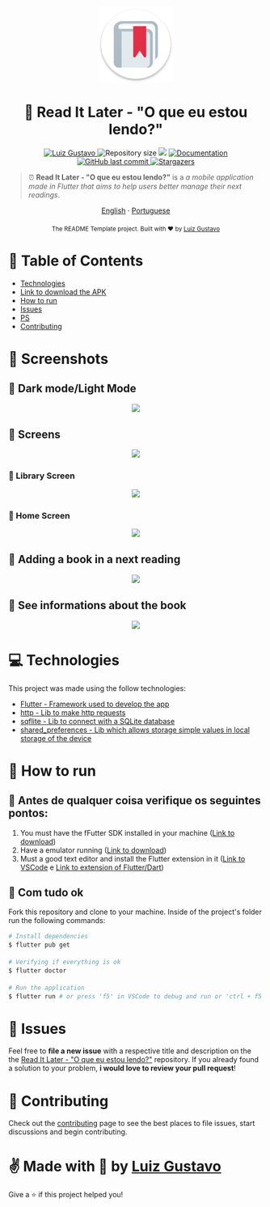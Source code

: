 <p align="center">
   <img src="./.github/logo.png" width="150"/>
</p>

<h1 align="center"> 📖 Read It Later - "O que eu estou lendo?" </h1>

<p align="center">
	<a href="https://www.linkedin.com/in/luiz-gustavo-56146b1a5/">
      <img alt="Luiz Gustavo" src="https://img.shields.io/badge/-LuizGustavo-de2a42?style=flat&logo=Linkedin&logoColor=white" />
   </a>
  <img alt="Repository size" src="https://img.shields.io/github/repo-size/tonicprism/read-it-later?color=de2a42">

  <img src="https://img.shields.io/badge/version-1.0.0-de2a42.svg?cacheSeconds=2592000" />
  <a href="https://github.com/tonicprism/read-it-later/#readme">
    <img alt="Documentation" src="https://img.shields.io/badge/documentation-yes-de2a42.svg" target="_blank" />
  </a>
   <a href="https://github.com/tonicprism/read-it-later/commits/master">
      <img alt="GitHub last commit" src="https://img.shields.io/github/last-commit/tonicprism/read-it-later?color=de2a42">
  </a>
   <a href="https://github.com/tonicprism/read-it-later/stargazers">
      <img alt="Stargazers" src="https://img.shields.io/github/stars/tonicprism/read-it-later?color=de2a42&logo=github">
   </a>
</p>

> ⏰ **Read It Later - "O que eu estou lendo?"** is a _a mobile application made in Flutter that aims to help users better manage their next readings_.

<p align="center">
    <a href="README.md">English</a>
    ·
    <a href="README-pt.md">Portuguese</a>
</p>

<div align="center">
  <sub>The README Template project. Built with ❤︎ by
    <a href="https://github.com/tonicprism">Luiz Gustavo</a>
  </sub>
</div>

# :pushpin: Table of Contents

- [Technologies](#computer-technologies)
- [Link to download the APK](https://drive.google.com/file/d/1VEETithFT4k1VkOJcsoiFQm3c3U3-1n0/view?usp=sharing)
- [How to run](#construction_worker-how-to-run)
- [Issues](#bug-issues)
- [PS](#monocle_face-ps)
- [Contributing](#tada-contributing)

# 📸 Screenshots

## 🔦 Dark mode/Light Mode

<p align="center">
   <img src="https://j.gifs.com/L7Q23g.gif" />
</p>

## 📱 Screens

<p align="center">
   <img src="https://j.gifs.com/zv1EMr.gif" />
</p>

### 📱 Library Screen

<p align="center">
   <img src="https://j.gifs.com/5QmrOx.gif" />
</p>

### 📱 Home Screen

<p align="center">
   <img src="https://j.gifs.com/xnYBRn.gif" />
</p>

## 🔖 Adding a book in a next reading

<p align="center">
   <img src="https://j.gifs.com/MwR2yQ.gif" />
</p>

## 📖 See informations about the book

<p align="center">
   <img src="https://j.gifs.com/oVM0wz.gif" />
</p>

# :computer: Technologies

This project was made using the follow technologies:

- [Flutter - Framework used to develop the app](https://flutter.dev/)
- [http - Lib to make http requests](https://pub.dev/packages/http)
- [sqflite - Lib to connect with a SQLite database](https://pub.dev/packages/sqflite)
- [shared_preferences - Lib which allows storage simple values in local storage of the device](https://pub.dev/packages/shared_preferences)

# :construction_worker: How to run

## 🚨 **Antes de qualquer coisa verifique os seguintes pontos**:

1. You must have the fFutter SDK installed in your machine ([Link to download](https://flutter.dev/docs/get-started/install))
2. Have a emulator running ([Link to download](https://developer.android.com/studio?gclsrc=ds&gclid=CK-xn7C5ye4CFYn0Hwod4MEJHg&gclsrc=ds))
3. Must a good text editor and install the Flutter extension in it ([Link to VSCode](https://code.visualstudio.com/download) e [Link to extension of Flutter/Dart](https://flutter.dev/docs/development/tools/vs-code))

## 👷 Com tudo ok

Fork this repository and clone to your machine. Inside of the project's folder run the following commands:

```sh
# Install dependencies
$ flutter pub get

# Verifying if everything is ok
$ flutter doctor

# Run the application
$ flutter run # or press 'f5' in VSCode to debug and run or 'ctrl + f5' to just run. For more infos check the official website of the flutter (flutter.io)
```

# :bug: Issues

Feel free to **file a new issue** with a respective title and description on the the [Read It Later - "O que eu estou lendo?"](https://github.com/tonicprism/read-it-later/issues) repository. If you already found a solution to your problem, **i would love to review your pull request**!

# :tada: Contributing

Check out the [contributing](./CONTRIBUTING.md) page to see the best places to file issues, start discussions and begin contributing.

# ✌ Made with 💙 by [Luiz Gustavo](https://github.com/tonicprism/)

Give a ⭐️ if this project helped you!
